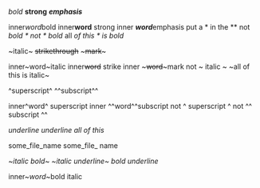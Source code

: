 *bold*  **strong**  ***emphasis***

inner*word*bold
inner**word** strong
inner ***word***emphasis
put a * in the **
not *bold *
not * bold*
all *of this * is bold*

~italic~  ~~strikethrough~~  ~~~mark~~~

inner~word~italic
inner~~word~~ strike
inner ~~~word~~~mark
not ~ italic ~
~all of this is italic~

^superscript^  ^^subscript^^

inner^word^ superscript
inner ^^word^^subscript
not ^ superscript ^
not ^^ subscript ^^

_underline_
_underline all of this_

some_file_name
some_file_ name

~*italic bold*~
_~italic underline~_
*_bold underline_*

inner~*word*~bold italic